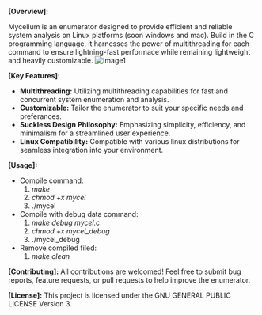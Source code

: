 **[Overview]:**

Mycelium is an enumerator designed to provide efficient and reliable system analysis on Linux platforms (soon windows and mac). Build in the C programming language, it harnesses the power of multithreading for each command to ensure lightning-fast performace while remaining lightweight and heavily customizable.
![Image1]("https://ibb.co/N7g0ycg")

**[Key Features]:**

- **Multithreading:** Utilizing multithreading capabilities for fast and concurrent system enumeration and analysis.
- **Customizable:** Tailor the enumerator to suit your specific needs and preferances.
- **Suckless Design Philosophy:** Emphasizing simplicity, efficiency, and minimalism for a streamlined user experience.
- **Linux Compatibility:** Compatible with various linux distributions for seamless integration into your environment.

**[Usage]:**
- Compile command:
  1.  _make_
  2. _chmod +x mycel_
  3. ./mycel
- Compile with debug data command:
  1. _make debug mycel.c_
  2. _chmod +x mycel_debug_
  3. ./mycel_debug
- Remove compiled filed:
  1. _make clean_

**[Contributing]:**
All contributions are welcomed! Feel free to submit bug reports, feature requests, or pull requests to help improve the enumerator.

**[License]:**
This project is licensed under the GNU GENERAL PUBLIC LICENSE Version 3.



